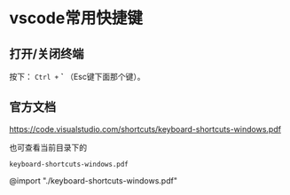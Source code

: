# vscode常用快捷键

## 打开/关闭终端

按下：
` Ctrl + ` **`** （Esc键下面那个键）。

## 官方文档

https://code.visualstudio.com/shortcuts/keyboard-shortcuts-windows.pdf

也可查看当前目录下的

`keyboard-shortcuts-windows.pdf`

@import "./keyboard-shortcuts-windows.pdf"
